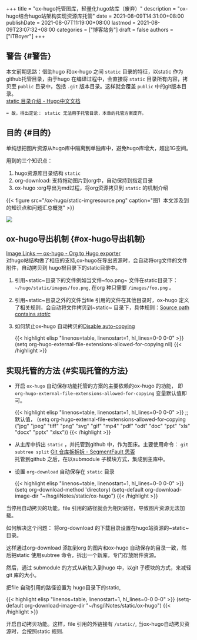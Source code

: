 +++
title = "ox-hugo托管图库，轻量化hugo站库（废弃）"
description = "ox-hugo结合hugo站架构实现资源库托管"
date = 2021-08-09T14:31:00+08:00
publishDate = 2021-08-07T11:19:00+08:00
lastmod = 2021-08-09T23:07:32+08:00
categories = ["博客站务"]
draft = false
authors = ["iTBoyer"]
+++

## 警告 {#警告}

本文前期思路：借助hugo 和ox-hugo 之间 `static` 目录的特征，以static 作为github托管目录，由于hugo 在编译过程中，会直接将 `static` 目录所有内容，拷贝至 `public` 目录中，包括 `.git` 版本目录。这样就会覆盖 `public` 中的git版本目录。  
[static 目录介绍 - Hugo中文文档](https://www.gohugo.org/doc/themes/creation/#toc%5F4)  

`= 故，得出定论： static 无法用于托管目录，本章的托管方案废弃。`  


## 目的 {#目的}

单纯想把图片资源从hugo库中隔离到单独库中，避免hugo库增大，超出1G空间。  

用到的三个知识点：  

1.  hugo资源库目录结构 `static`
2.  org-download: 支持拖动图片到org中，自动保持到指定目录
3.  ox-hugo :org导出为md过程，将org资源拷贝到 `static` 的机制介绍

{{< figure src="/ox-hugo/static-imgresource.png" caption="&#22270;1&nbsp; 本文涉及到的知识点和问题汇总概览" >}}  

![](http://www.plantuml.com/plantuml/proxy?cache=no&idx=0&fmt=svg&src=https://it-boyer.github.io/iDocs/uml/hugo/static-imgresource.plantuml)  


## ox-hugo导出机制 {#ox-hugo导出机制}

[Image Links — ox-hugo - Org to Hugo exporter](https://ox-hugo.scripter.co/doc/image-links/#references-to-files-outside-the-static-directory)  
对hugo站结构做了相应的支持,ox-hugo在导出资源时，会自动将org文件的文件附件，自动拷贝到 hugo根目录下的static目录中。  

1.  引用~static~目录下的文件例如当文件~foo.png~ 文件在static目录下： `~/hugo/static/images/foo.png`, 在org 种只需要 `/images/foo.png` 。
2.  引用~static~目录之外的文件当file 引用的文件在其他目录时，ox-hugo 定义了相关规则，会自动将文件拷贝到~static~ 目录下，具体规则：[Source path contains _static_](https://ox-hugo.scripter.co/doc/image-links/#source-path-contains-static)
3.  如何禁止ox-hugo 自动拷贝的[Disable auto-copying](https://ox-hugo.scripter.co/doc/image-links/#disable-auto-copying)  
    
    {{< highlight elisp "linenos=table, linenostart=1, hl_lines=0-0 0-0" >}}
       (setq org-hugo-external-file-extensions-allowed-for-copying nil)
    {{< /highlight >}}


## 实现托管的方法 {#实现托管的方法}

-   开启 `ox-hugo` 自动保存功能托管的方案的主要依赖的ox-hugo 的功能， 即 `org-hugo-external-file-extensions-allowed-for-copying` 变量默认值即可。  
    
    {{< highlight elisp "linenos=table, linenostart=1, hl_lines=0-0 0-0" >}}
      ;;默认值，
      (setq org-hugo-external-file-extensions-allowed-for-copying ("jpg" "jpeg" "tiff" "png" "svg" "gif" "mp4" "pdf" "odt" "doc" "ppt" "xls" "docx" "pptx" "xlsx"))
    {{< /highlight >}}
-   从主库中拆出 `static` ，并托管到github 中，作为图床。主要使用命令： `git subtree split` [Git 仓库拆拆拆 - SegmentFault 思否](https://segmentfault.com/a/1190000002548731)  
    托管到github 之后，在以submodule 子模块方式，集成到主库中。
-   设置 `org-download` 自动保存在 `static` 目录  
    
    {{< highlight elisp "linenos=table, linenostart=1, hl_lines=0-0 0-0" >}}
        (setq org-download-method 'directory)
        (setq-default org-download-image-dir "~/hsg/iNotes/static/ox-hugo")
    {{< /highlight >}}

当停用自动拷贝的功能，file 引用的路径就会为相对路径，导致图片资源无法加载。  

如何解决这个问题： 将org-download 的下载目录设置在hugo站资源的~static~ 目录。  

这样通过org-download 添加到org 的图片和ox-hugo 自动保存的目录一致，然后把static 使用subtree 命令，拆出一个新库，专门存放附件资源。  

然后，通过 submodule 的方式从新加入到hugo 中，以git 子模块的方式，来减轻git 库的大小。  

把file 自动引用的路径设置为 hugo目录下的static,  

{{< highlight elisp "linenos=table, linenostart=1, hl_lines=0-0 0-0" >}}
(setq-default org-download-image-dir "~/hsg/iNotes/static/ox-hugo")
{{< /highlight >}}

开启自动拷贝功能。这样，file 引用的外链接有 `/static/`, 当ox-hugo自动拷贝资源时，会按照static 规则.
